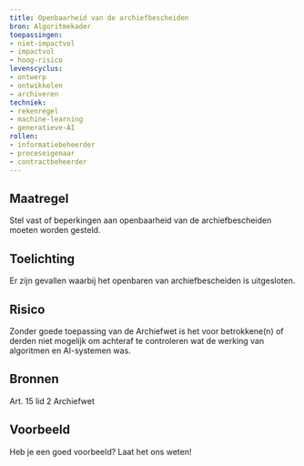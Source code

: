 ```yaml
---
title: Openbaarheid van de archiefbescheiden
bron: Algoritmekader
toepassingen:
- niet-impactvol
- impactvol
- hoog-risico
levenscyclus:
- ontwerp
- ontwikkelen
- archiveren
techniek:
- rekenregel
- machine-learning
- generatieve-AI
rollen:
- informatiebeheerder
- proceseigenaar
- contractbeheerder
---
```


<!-- tags -->

## Maatregel
Stel vast of beperkingen aan openbaarheid van de archiefbescheiden moeten worden gesteld.

## Toelichting
Er zijn gevallen waarbij het openbaren van archiefbescheiden is uitgesloten. 

## Risico
Zonder goede toepassing van de Archiefwet is het voor betrokkene(n) of derden niet mogelijk om achteraf te controleren wat de werking van algoritmen en AI-systemen was.

## Bronnen
Art. 15 lid 2 Archiefwet

## Voorbeeld
Heb je een goed voorbeeld? Laat het ons weten!
